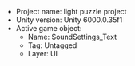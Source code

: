 <!-- UNITY CODE ASSIST INSTRUCTIONS START -->
- Project name: light puzzle project
- Unity version: Unity 6000.0.35f1
- Active game object:
  - Name: SoundSettings_Text
  - Tag: Untagged
  - Layer: UI
<!-- UNITY CODE ASSIST INSTRUCTIONS END -->